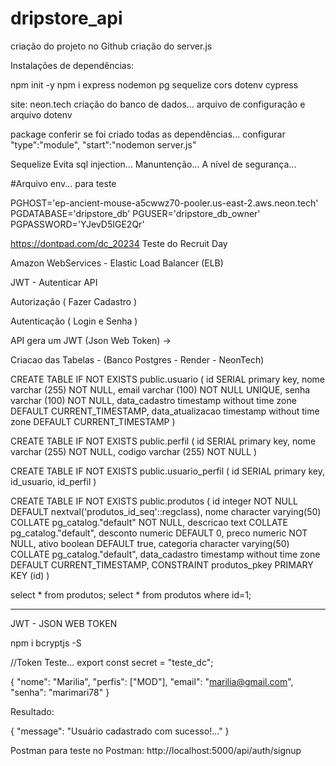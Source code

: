 # dripstore_api

criação do projeto no Github
criação do server.js

Instalações de dependências:

npm init -y
npm i express nodemon pg sequelize cors dotenv cypress


site: neon.tech
criação do banco de dados...
arquivo de configuração e arquivo dotenv

package conferir se foi criado todas as dependências...
configurar  "type":"module",
            "start":"nodemon server.js"

Sequelize
Evita sql injection...
Manuntenção...
A nível de segurança...

#Arquivo env... para teste

PGHOST='ep-ancient-mouse-a5cwwz70-pooler.us-east-2.aws.neon.tech'
PGDATABASE='dripstore_db'
PGUSER='dripstore_db_owner'
PGPASSWORD='YJevD5IGE2Qr'

https://dontpad.com/dc_20234
Teste do Recruit Day

Amazon WebServices - Elastic Load Balancer (ELB)

JWT - Autenticar API

Autorização ( Fazer Cadastro ) 

Autenticação ( Login e Senha )

API gera um JWT (Json Web Token) -> 

Criacao das Tabelas - (Banco Postgres - Render - NeonTech)

CREATE TABLE IF NOT EXISTS public.usuario
(
    id SERIAL primary key,
    nome varchar (255) NOT NULL,
    email varchar (100) NOT NULL UNIQUE,
	senha varchar (100) NOT NULL,
	data_cadastro timestamp without time zone DEFAULT CURRENT_TIMESTAMP,
	data_atualizacao timestamp without time zone DEFAULT CURRENT_TIMESTAMP
)

CREATE TABLE IF NOT EXISTS public.perfil
(
    id SERIAL primary key,
    nome varchar (255) NOT NULL,
    codigo varchar (255) NOT NULL
)

CREATE TABLE IF NOT EXISTS public.usuario_perfil
(
    id SERIAL primary key,
    id_usuario,
    id_perfil
)

CREATE TABLE IF NOT EXISTS public.produtos
(
    id integer NOT NULL DEFAULT nextval('produtos_id_seq'::regclass),
    nome character varying(50) COLLATE pg_catalog."default" NOT NULL,
    descricao text COLLATE pg_catalog."default",
    desconto numeric DEFAULT 0,
    preco numeric NOT NULL,
    ativo boolean DEFAULT true,
    categoria character varying(50) COLLATE pg_catalog."default",
    data_cadastro timestamp without time zone DEFAULT CURRENT_TIMESTAMP,
    CONSTRAINT produtos_pkey PRIMARY KEY (id)
)

select * from produtos;
select * from produtos where id=1;

___________________________________________________________________________

JWT - JSON WEB TOKEN

npm i bcryptjs -S

//Token Teste...
export const secret = "teste_dc";

{
    "nome": "Marilia",
    "perfis": ["MOD"],
    "email": "marilia@gmail.com",
    "senha": "marimari78"
}

Resultado:

{
    "message": "Usuário cadastrado com sucesso!..."
}

Postman para teste no Postman: http://localhost:5000/api/auth/signup

